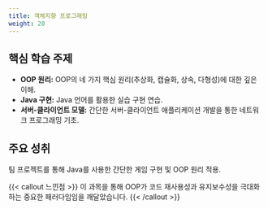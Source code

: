 ```yaml
---
title: 객체지향 프로그래밍
weight: 20
---
```


## 핵심 학습 주제

* **OOP 원리:** OOP의 네 가지 핵심 원리(추상화, 캡슐화, 상속, 다형성)에 대한 깊은 이해.
* **Java 구현:** Java 언어를 활용한 실습 구현 연습.
* **서버-클라이언트 모델:** 간단한 서버-클라이언트 애플리케이션 개발을 통한 네트워크 프로그래밍 기초.

## 주요 성취

팀 프로젝트를 통해 Java를 사용한 간단한 게임 구현 및 OOP 원리 적용.

{{< callout 느낀점 >}}
이 과목을 통해 OOP가 코드 재사용성과 유지보수성을 극대화하는 중요한 패러다임임을 깨달았습니다.
{{< /callout >}}
